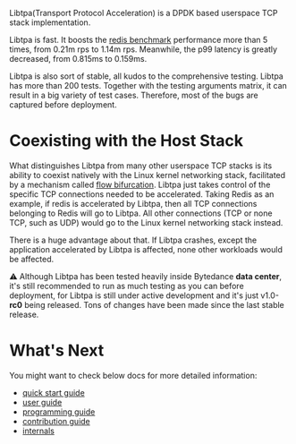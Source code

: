 Libtpa(Transport Protocol Acceleration) is a DPDK based userspace TCP
stack implementation.

Libtpa is fast. It boosts the [redis benchmark](https://bytedance.github.io/libtpa/redis.html) performance
more than 5 times, from 0.21m rps to 1.14m rps. Meanwhile, the p99 latency
is greatly decreased, from 0.815ms to 0.159ms.

Libtpa is also sort of stable, all kudos to the comprehensive testing.
Libtpa has more than 200 tests. Together with the testing arguments
matrix, it can result in a big variety of test cases. Therefore,
most of the bugs are captured before deployment.

# Coexisting with the Host Stack

What distinguishes Libtpa from many other userspace TCP stacks is its
ability to coexist natively with the Linux kernel networking stack,
facilitated by a mechanism called [flow bifurcation](https://bytedance.github.io/libtpa/nics/intro.html).
Libtpa just takes control of the specific TCP connections needed to
be accelerated.
Taking Redis as an example, if redis is accelerated by Libtpa, then
all TCP connections belonging to Redis will go to Libtpa.
All other connections (TCP or none TCP, such as UDP) would go to
the Linux kernel networking stack instead.

There is a huge advantage about that. If Libtpa crashes, except the
application accelerated by Libtpa is affected, none other workloads
would be affected.

:warning: Although Libtpa has been tested heavily inside Bytedance **data center**,
it's still recommended to run as much testing as you can before deployment,
for Libtpa is still under active development and it's just v1.0-**rc0**
being released. Tons of changes have been made since the last stable release.

# What's Next

You might want to check below docs for more detailed information:

-  [quick start guide](https://bytedance.github.io/libtpa/quick_start.html)
-  [user guide](https://bytedance.github.io/libtpa/user_guide.html)
-  [programming guide](https://bytedance.github.io/libtpa/prog_guide.html)
-  [contribution guide](CONTRIBUTING.md)
-  [internals](https://bytedance.github.io/libtpa/internals.html)
